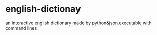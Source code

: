# english-dictionay
an interactive english dictionary made by python&amp;json.executable with command lines
